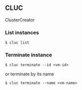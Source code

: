## CLUC

ClusterCreator


### List instances
```
$ cluc list
```

### Terminate instance
```
$ cluc terminate --id <vm-id>
```
or terminate by its name
```
$ cluc terminate --name <vm-name>
```
